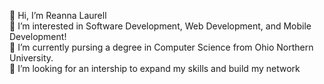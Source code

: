 👋 Hi, I’m Reanna Laurell  
👀 I’m interested in Software Development, Web Development, and Mobile Development!  
🌱 I’m currently pursing a degree in Computer Science from Ohio Northern University.  
💞️ I’m looking for an intership to expand my skills and build my network  
